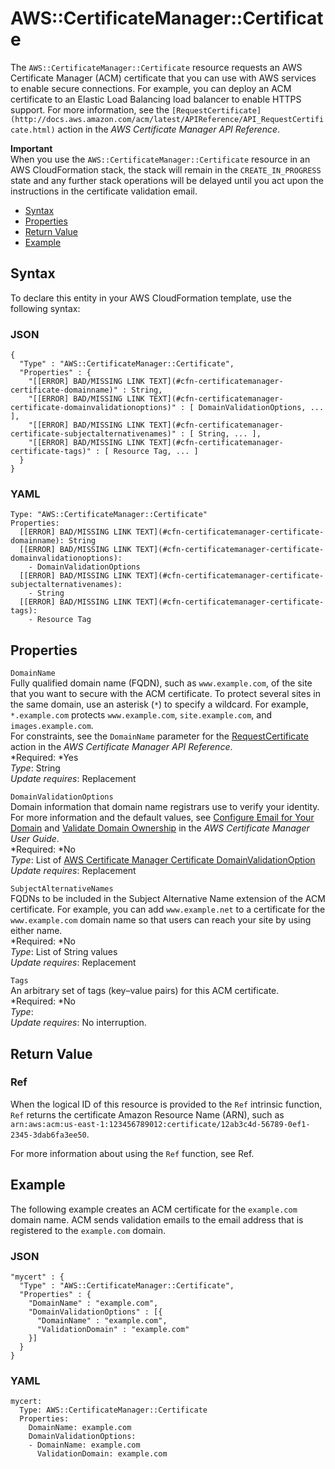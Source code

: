 # AWS::CertificateManager::Certificate<a name="aws-resource-certificatemanager-certificate"></a>

The `AWS::CertificateManager::Certificate` resource requests an AWS Certificate Manager \(ACM\) certificate that you can use with AWS services to enable secure connections\. For example, you can deploy an ACM certificate to an Elastic Load Balancing load balancer to enable HTTPS support\. For more information, see the `[RequestCertificate](http://docs.aws.amazon.com/acm/latest/APIReference/API_RequestCertificate.html)` action in the *AWS Certificate Manager API Reference*\.

**Important**  
When you use the `AWS::CertificateManager::Certificate` resource in an AWS CloudFormation stack, the stack will remain in the `CREATE_IN_PROGRESS` state and any further stack operations will be delayed until you act upon the instructions in the certificate validation email\.


+ [Syntax](#aws-resource-certificatemanager-certificate-syntax)
+ [Properties](#w3ab2c21c10d142c11)
+ [Return Value](#w3ab2c21c10d142c13)
+ [Example](#w3ab2c21c10d142c15)

## Syntax<a name="aws-resource-certificatemanager-certificate-syntax"></a>

To declare this entity in your AWS CloudFormation template, use the following syntax:

### JSON<a name="aws-resource-certificatemanager-certificate-syntax.json"></a>

```
{
  "Type" : "AWS::CertificateManager::Certificate",
  "Properties" : {
    "[[ERROR] BAD/MISSING LINK TEXT](#cfn-certificatemanager-certificate-domainname)" : String,
    "[[ERROR] BAD/MISSING LINK TEXT](#cfn-certificatemanager-certificate-domainvalidationoptions)" : [ DomainValidationOptions, ... ],
    "[[ERROR] BAD/MISSING LINK TEXT](#cfn-certificatemanager-certificate-subjectalternativenames)" : [ String, ... ],
    "[[ERROR] BAD/MISSING LINK TEXT](#cfn-certificatemanager-certificate-tags)" : [ Resource Tag, ... ]
  }
}
```

### YAML<a name="aws-resource-certificatemanager-certificate-syntax.yaml"></a>

```
Type: "AWS::CertificateManager::Certificate"
Properties: 
  [[ERROR] BAD/MISSING LINK TEXT](#cfn-certificatemanager-certificate-domainname): String
  [[ERROR] BAD/MISSING LINK TEXT](#cfn-certificatemanager-certificate-domainvalidationoptions):
    - DomainValidationOptions
  [[ERROR] BAD/MISSING LINK TEXT](#cfn-certificatemanager-certificate-subjectalternativenames):
    - String
  [[ERROR] BAD/MISSING LINK TEXT](#cfn-certificatemanager-certificate-tags):
    - Resource Tag
```

## Properties<a name="w3ab2c21c10d142c11"></a>

`DomainName`  
Fully qualified domain name \(FQDN\), such as `www.example.com`, of the site that you want to secure with the ACM certificate\. To protect several sites in the same domain, use an asterisk \(`*`\) to specify a wildcard\. For example, `*.example.com` protects `www.example.com`, `site.example.com`, and `images.example.com`\.  
For constraints, see the `DomainName` parameter for the [RequestCertificate](http://docs.aws.amazon.com/acm/latest/APIReference/API_RequestCertificate.html) action in the *AWS Certificate Manager API Reference*\.  
*Required: *Yes  
*Type*: String  
*Update requires*: Replacement

`DomainValidationOptions`  
Domain information that domain name registrars use to verify your identity\. For more information and the default values, see [Configure Email for Your Domain](http://docs.aws.amazon.com/acm/latest/userguide/setup-email.html) and [Validate Domain Ownership](http://docs.aws.amazon.com/acm/latest/userguide/gs-acm-validate.html) in the *AWS Certificate Manager User Guide*\.  
*Required: *No  
*Type*: List of [AWS Certificate Manager Certificate DomainValidationOption](aws-properties-certificatemanager-certificate-domainvalidationoption.md)  
*Update requires*: Replacement

`SubjectAlternativeNames`  
FQDNs to be included in the Subject Alternative Name extension of the ACM certificate\. For example, you can add `www.example.net` to a certificate for the `www.example.com` domain name so that users can reach your site by using either name\.  
*Required: *No  
*Type*: List of String values  
*Update requires*: Replacement

`Tags`  
An arbitrary set of tags \(key–value pairs\) for this ACM certificate\.  
*Required: *No  
*Type*:   
*Update requires*: No interruption\.

## Return Value<a name="w3ab2c21c10d142c13"></a>

### Ref<a name="w3ab2c21c10d142c13b2"></a>

When the logical ID of this resource is provided to the `Ref` intrinsic function, `Ref` returns the certificate Amazon Resource Name \(ARN\), such as `arn:aws:acm:us-east-1:123456789012:certificate/12ab3c4d-56789-0ef1-2345-3dab6fa3ee50`\.

For more information about using the `Ref` function, see Ref\.

## Example<a name="w3ab2c21c10d142c15"></a>

The following example creates an ACM certificate for the `example.com` domain name\. ACM sends validation emails to the email address that is registered to the `example.com` domain\.

### JSON<a name="aws-resource-certificatemanager-certificate-example.json"></a>

```
"mycert" : {
  "Type" : "AWS::CertificateManager::Certificate",
  "Properties" : {
    "DomainName" : "example.com",
    "DomainValidationOptions" : [{
      "DomainName" : "example.com",
      "ValidationDomain" : "example.com"
    }]
  }
}
```

### YAML<a name="aws-resource-certificatemanager-certificate-example.yaml"></a>

```
mycert:
  Type: AWS::CertificateManager::Certificate
  Properties:
    DomainName: example.com
    DomainValidationOptions:
    - DomainName: example.com
      ValidationDomain: example.com
```